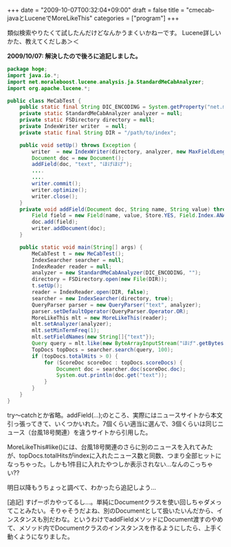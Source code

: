 +++
date = "2009-10-07T00:32:04+09:00"
draft = false
title = "cmecab-javaとLuceneでMoreLikeThis"
categories = ["program"]
+++

類似検索やりたくて試したんだけどなんかうまくいかねーです。
Lucene詳しいかた、教えてくだしあ＞＜

<strong>2009/10/07: 解決したので後ろに追記しました。</strong>

```java
package hoge;
import java.io.*;
import net.moraleboost.lucene.analysis.ja.StandardMeCabAnalyzer;
import org.apache.lucene.*;

public class MeCabTest {
    public static final String DIC_ENCODING = System.getProperty("net.moraleboost.mecab.encoding");
    private static StandardMeCabAnalyzer analyzer = null;
    private static FSDirectory directory = null;
    private IndexWriter writer  = null;
    private static final String DIR = "/path/to/index";

    public void setUp() throws Exception {
        writer  = new IndexWriter(directory, analyzer, new MaxFieldLength(4096));
        Document doc = new Document();
        addField(doc, "text", "ほげほげ");
        ....
        ....
        writer.commit();
        writer.optimize();
        writer.close();
    }
    private void addField(Document doc, String name, String value) throws Exception {
        Field field = new Field(name, value, Store.YES, Field.Index.ANALYZED, Field.TermVector.YES);
        doc.add(field);
        writer.addDocument(doc);
    }

    public static void main(String[] args) {
        MeCabTest t = new MeCabTest();
        IndexSearcher searcher = null;
        IndexReader reader = null;
        analyzer = new StandardMeCabAnalyzer(DIC_ENCODING, "");
        directory = FSDirectory.open(new File(DIR));
        t.setUp();
        reader = IndexReader.open(DIR, false);
        searcher = new IndexSearcher(directory, true);
        QueryParser parser = new QueryParser("text", analyzer);
        parser.setDefaultOperator(QueryParser.Operator.OR);
        MoreLikeThis mlt = new MoreLikeThis(reader);
        mlt.setAnalyzer(analyzer);
        mlt.setMinTermFreq(1);
        mlt.setFieldNames(new String[]{"text"});
        Query query = mlt.like(new ByteArrayInputStream("ほげ".getBytes()));
        TopDocs topDocs = searcher.search(query, 100);
        if (topDocs.totalHits > 0) {
            for (ScoreDoc scoreDoc : topDocs.scoreDocs) {
                Document doc = searcher.doc(scoreDoc.doc);
                System.out.println(doc.get("text"));
            }
        }
    }
}
```

try〜catchとか省略。addField(...);のところ、実際にはニュースサイトから本文引っ張ってきて、いくつかいれた。7個くらい適当に選んで、3個くらいは同じニュース（台風18号関連）を違うサイトから引用した。

MoreLikeThis#like()には、台風18号関連のさらに別のニュースを入れてみたが、topDocs.totalHitsがindexに入れたニュース数と同数、つまり全部ヒットになっちゃった。しかも1件目に入れたやつしか表示されない…なんのこっちゃい??

明日以降もうちょっと調べて、わかったら追記しよう…


[追記]
すげーポカやってるし…。単純にDocumentクラスを使い回しちゃダメってことみたい。そりゃそうだよね、別のDocumentとして扱いたいんだから、インスタンスも別だわな。というわけでaddFieldメソッドにDocument渡すのやめて、メソッド内でDocumentクラスのインスタンスを作るようにしたら、上手く動くようになりました。
